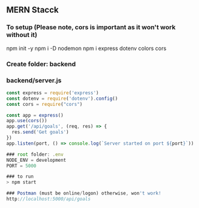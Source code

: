 ## MERN Stacck

### To setup (Please note, cors is important as it won't work without it)
npm init -y
npm i -D nodemon
npm i express dotenv colors cors

### Create folder: backend
### backend/server.js
```JavaScript
const express = require('express')
const dotenv = require('dotenv').config()
const cors = require("cors")

const app = express()
app.use(cors())
app.get('/api/goals', (req, res) => {
  res.send('Get goals')
})
app.listen(port, () => console.log(`Server started on port ${port}`))

### root folder: .env
NODE_ENV = development
PORT = 5000

### to run
> npm start

### Postman (must be online/logon) otherwise, won't work!
http://localhost:5000/api/goals
```